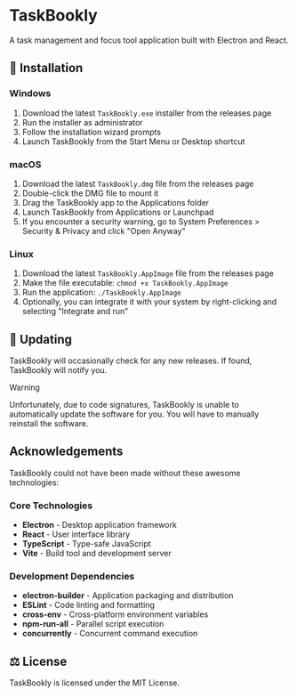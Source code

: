 # TaskBookly

A task management and focus tool application built with Electron and React.

## 🔧 Installation

### Windows

1. Download the latest `TaskBookly.exe` installer from the releases page
2. Run the installer as administrator
3. Follow the installation wizard prompts
4. Launch TaskBookly from the Start Menu or Desktop shortcut

### macOS

1. Download the latest `TaskBookly.dmg` file from the releases page
2. Double-click the DMG file to mount it
3. Drag the TaskBookly app to the Applications folder
4. Launch TaskBookly from Applications or Launchpad
5. If you encounter a security warning, go to System Preferences > Security & Privacy and click "Open Anyway"

### Linux

1. Download the latest `TaskBookly.AppImage` file from the releases page
2. Make the file executable: `chmod +x TaskBookly.AppImage`
3. Run the application: `./TaskBookly.AppImage`
4. Optionally, you can integrate it with your system by right-clicking and selecting "Integrate and run"

## 🔄 Updating

TaskBookly will occasionally check for any new releases. If found, TaskBookly will notify you.

> [!WARNING]
> Unfortunately, due to code signatures, TaskBookly is unable to automatically update the software for you. You will have to manually reinstall the software.

## Acknowledgements
TaskBookly could not have been made without these awesome technologies:

### Core Technologies

-   **Electron** - Desktop application framework
-   **React** - User interface library
-   **TypeScript** - Type-safe JavaScript
-   **Vite** - Build tool and development server

### Development Dependencies

-   **electron-builder** - Application packaging and distribution
-   **ESLint** - Code linting and formatting
-   **cross-env** - Cross-platform environment variables
-   **npm-run-all** - Parallel script execution
-   **concurrently** - Concurrent command execution

## ⚖️ License

TaskBookly is licensed under the MIT License.
